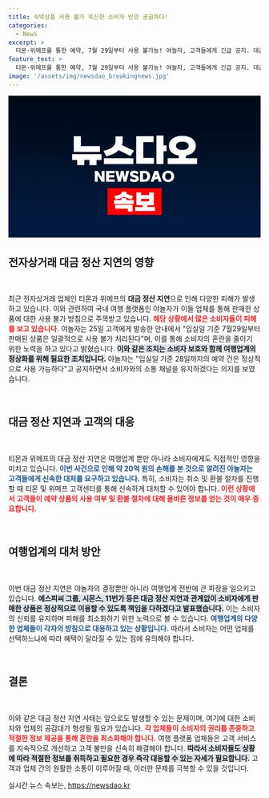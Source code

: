 ```yaml
---
title: 숙박상품 사용 불가 욱신한 소비자 반응 궁금하다!
categories:
  - News
excerpt: >
  티몬·위메프를 통한 예약, 7월 29일부터 사용 불가능! 야놀자, 고객들에게 긴급 공지. 대금 정산 지연 사태로 여행업계가 위축되고 있는 가운데, 귀하의 예약은 안전할까요? 클릭해 확인하세요!
feature_text: >
  티몬·위메프를 통한 예약, 7월 29일부터 사용 불가능! 야놀자, 고객들에게 긴급 공지. 대금 정산 지연 사태로 여행업계가 위축되고 있는 가운데, 귀하의 예약은 안전할까요? 클릭해 확인하세요!
image: '/assets/img/newsdao_breakingnews.jpg'
---
```


<p><img src="/assets/img/newsdao_breakingnews.jpg" alt="koreaapp 속보" /></p>

<h2 data-ke-size="size26">전자상거래 대금 정산 지연의 영향</h2>

<p data-ke-size="size16">&nbsp;</p>

<p>최근 전자상거래 업체인 티몬과 위메프의 <b>대금 정산 지연</b>으로 인해 다양한 피해가 발생하고 있습니다. 이와 관련하여 국내 여행 플랫폼인 야놀자가 이들 업체를 통해 판매한 상품에 대한 사용 불가 방침으로 주목받고 있습니다. <b><span style="color: #ee2323;">해당 상황에서 많은 소비자들이 피해를 보고 있습니다.</span></b> 야놀자는 25일 고객에게 발송한 안내에서 "입실일 기준 7월29일부터 판매된 상품은 일괄적으로 사용 불가 처리된다"며, 이를 통해 소비자의 혼란을 줄이기 위한 노력을 하고 있다고 밝혔습니다. <b><span style="background-color: #21538527;">이와 같은 조치는 소비자 보호와 함께 여행업계의 정상화를 위해 필요한 조치입니다.</span></b> 야놀자는 "입실일 기준 28일까지의 예약 건은 정상적으로 사용 가능하다"고 공지하면서 소비자와의 소통 채널을 유지하겠다는 의지를 보였습니다. </p>

<p data-ke-size="size16">&nbsp;</p>

<h2 data-ke-size="size26">대금 정산 지연과 고객의 대응</h2>

<p data-ke-size="size16">&nbsp;</p>

<p>티몬과 위메프의 대금 정산 지연은 여행업계 뿐만 아니라 소비자에게도 직접적인 영향을 미치고 있습니다. <b><span style="color: #1a5490;">이번 사건으로 인해 약 20억 원의 손해를 본 것으로 알려진 야놀자는 고객들에게 신속한 대처를 요구하고 있습니다.</span></b> 특히, 소비자는 취소 및 환불 절차를 진행할 때 티몬 및 위메프 고객센터를 통해 신속하게 대처할 수 있어야 합니다. <b><span style="color: #ee2323;">이런 상황에서 고객들이 예약 상품의 사용 여부 및 환불 절차에 대해 올바른 정보를 얻는 것이 매우 중요합니다.</span></b> </p>

<p data-ke-size="size16">&nbsp;</p>

<h2 data-ke-size="size26">여행업계의 대처 방안</h2>

<p data-ke-size="size16">&nbsp;</p>

<p>이번 대금 정산 지연은 야놀자의 결정뿐만 아니라 여행업계 전반에 큰 파장을 일으키고 있습니다. <b><span style="background-color: #21538527;">에스피씨 그룹, 시몬스, 11번가 등은 대금 정산 지연과 관계없이 소비자에게 판매한 상품은 정상적으로 이용할 수 있도록 책임을 다하겠다고 발표했습니다.</span></b> 이는 소비자의 신뢰를 유지하며 피해를 최소화하기 위한 노력으로 볼 수 있습니다. <b><span style="color: #1a5490;">여행업계의 다양한 업체들이 각자의 방침으로 대응하고 있는 상황입니다.</span></b> 따라서 소비자는 어떤 업체를 선택하느냐에 따라 혜택이 달라질 수 있는 점에 유의해야 합니다. </p>

<p data-ke-size="size16">&nbsp;</p>

<h2 data-ke-size="size26">결론</h2>

<p data-ke-size="size16">&nbsp;</p>

<p>이와 같은 대금 정산 지연 사태는 앞으로도 발생할 수 있는 문제이며, 여기에 대한 소비자와 업체의 공감대가 형성될 필요가 있습니다. <b><span style="color: #ee2323;">각 업체들이 소비자의 권리를 존중하고 적절한 정보 제공을 통해 혼란을 최소화해야 합니다.</span></b> 여행 플랫폼 업체들은 고객 서비스를 지속적으로 개선하고 고객 불만을 신속히 해결해야 합니다. <b><span style="background-color: #21538527;">따라서 소비자들도 상황에 따라 적절한 정보를 취득하고 필요한 경우 즉각 대응할 수 있는 자세가 필요합니다.</span></b> 고객과 업체 간의 원활한 소통이 이루어질 때, 이러한 문제를 극복할 수 있을 것입니다.</p>
실시간 뉴스 속보는, <a href="https://newsdao.kr" rel="dofollow">https://newsdao.kr</a>


